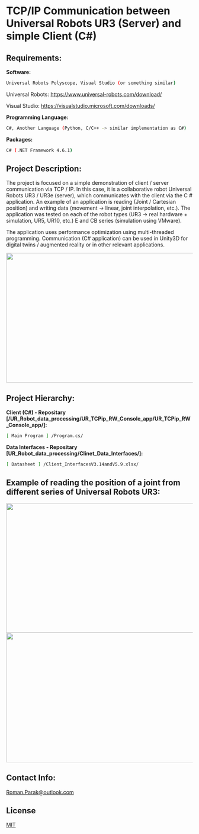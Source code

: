 # TCP/IP Communication between Universal Robots UR3 (Server) and simple Client (C#)

## Requirements:

**Software:**
```bash
Universal Robots Polyscope, Visual Studio (or something similar)
```
Universal Robots: https://www.universal-robots.com/download/

Visual Studio: https://visualstudio.microsoft.com/downloads/

**Programming Language:**
```bash
C#, Another Language (Python, C/C++ -> similar implementation as C#)
```

**Packages:**
```bash
C# (.NET Framework 4.6.1)
```

## Project Description:

The project is focused on a simple demonstration of client / server communication via TCP / IP. In this case, it is a collaborative robot Universal Robots UR3 / UR3e (server), which communicates with the client via the C # application. An example of an application is reading (Joint / Cartesian position) and writing data (movement -> linear, joint interpolation, etc.). The application was tested on each of the robot types (UR3 -> real hardware + simulation, UR5, UR10, etc.) E and CB series (simulation using VMware).

The application uses performance optimization using multi-threaded programming. Communication (C# application) can be used in Unity3D for digital twins / augmented reality or in other relevant applications.

<p align="center">
<img src=https://github.com/rparak/UR_Robot_data_processing/blob/main/images/communication_scheme.png width="650" height="350">
</p>

## Project Hierarchy:

**Client (C#) - Repositary [/UR_Robot_data_processing/UR_TCPip_RW_Console_app/UR_TCPip_RW_Console_app/]:**

```bash
[ Main Program ] /Program.cs/
```

**Data Interfaces - Repositary [UR_Robot_data_processing/Clinet_Data_Interfaces/]:**

```bash
[ Datasheet ] /Client_InterfacesV3.14andV5.9.xlsx/
```

## Example of reading the position of a joint from different series of Universal Robots UR3:

<p align="center">
<img src=https://github.com/rparak/UR_Robot_data_processing/blob/main/images/cb_1.PNG width="650" height="350">
<img src=https://github.com/rparak/UR_Robot_data_processing/blob/main/images/e_1.PNG width="650" height="350">
</p>

## Contact Info:
Roman.Parak@outlook.com

## License
[MIT](https://choosealicense.com/licenses/mit/)
